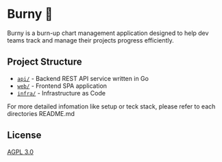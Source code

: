 # Burny 🐶

Burny is a burn-up chart management application designed to help dev teams track and manage their projects progress efficiently.

## Project Structure

- [`api/`](/api/README.md) - Backend REST API service written in Go
- [`web/`](/web/README.md) - Frontend SPA application
- [`infra/`](/infra/README.md) - Infrastructure as Code

For more detailed infomation like setup or teck stack, please refer to each directories README.md

## License

[AGPL 3.0](https://www.gnu.org/licenses/agpl-3.0.en.html)
